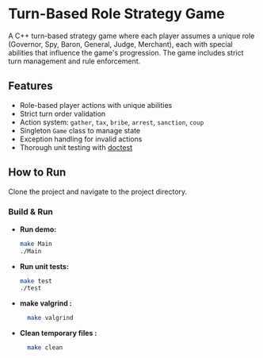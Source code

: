 # Turn-Based Role Strategy Game

A C++ turn-based strategy game where each player assumes a unique role (Governor, Spy, Baron, General, Judge, Merchant), each with special abilities that influence the game's progression. The game includes strict turn management and rule enforcement.

## Features

- Role-based player actions with unique abilities
- Strict turn order validation
- Action system: `gather`, `tax`, `bribe`, `arrest`, `sanction`, `coup`
- Singleton `Game` class to manage state
- Exception handling for invalid actions
- Thorough unit testing with [doctest](https://github.com/doctest/doctest)



## How to Run

Clone the project and navigate to the project directory.

### Build & Run

- **Run demo:**
  ```bash
  make Main
  ./Main

- **Run unit tests:**
    ```bash 
    make test
    ./test 
- **make valgrind :**
  ```bash 
    make valgrind
- **Clean temporary files :**
  ```bash 
    make clean